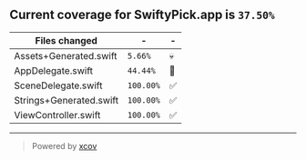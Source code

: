 ## Current coverage for SwiftyPick.app is `37.50%`
Files changed | - | - 
--- | --- | ---
Assets+Generated.swift | `5.66%` | :skull:
AppDelegate.swift | `44.44%` | :no_entry_sign:
SceneDelegate.swift | `100.00%` | :white_check_mark:
Strings+Generated.swift | `100.00%` | :white_check_mark:
ViewController.swift | `100.00%` | :white_check_mark:

---

> Powered by [xcov](https://github.com/nakiostudio/xcov)
